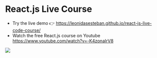 # React.js Live Course
- Try the live demo 👉 https://leonidasesteban.github.io/react-js-live-code-course/
- Watch the free React.js course on Youtube https://www.youtube.com/watch?v=-K4zonaIrV8

![](https://repository-images.githubusercontent.com/260823456/e1090000-8cc9-11ea-9584-8318e6fabd01)
